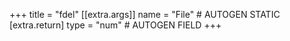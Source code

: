 +++
title = "fdel"
[[extra.args]]
name = "File" # AUTOGEN STATIC
[extra.return]
type = "num" # AUTOGEN FIELD
+++